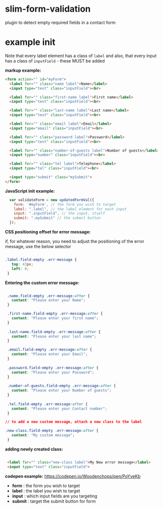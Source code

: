 # slim-form-validation
plugin to detect empty required fields in a contact form


# example init

Note that every label element has a class of ```label``` and also, that every input has a class of ```inputField``` - these MUST be added

 **markup example:**
```HTML
<form action="" id="myForm">
  <label for="" class="name label">Name</label>
  <input type="text" class="inputField"><br>

  <label for="" class="first-name label">First name</label>
  <input type="text" class="inputField"><br>

  <label for="" class="last-name label">Last name</label>
  <input type="text" class="inputField"><br>

  <label for="" class="email label">Email</label>
  <input type="email" class="inputField"><br>

  <label for="" class="password label">Password</label>
  <input type="text" class="inputField"><br>

  <label for="" class="number-of-guests label">Number of guests</label>
  <input type="number" class="inputField"><br>

  <label for="" class="tel label">Telephone</label>
  <input type="tel" class="inputField"><br>

  <input type="submit" class="mySubmit">
</form>

```
 **JavaScript init example:**

```JAVASCRIPT
  var validateForm = new updatedFormVal({
    form: '#myForm', // the form you wish to target
    label: ".label", // the label element for each input 
    input: ".inputField", // the input, itself
    submit: ".mySubmit" // the submit button
  });

 ```
 
  **CSS positioning offset for error message:**
  
  if, for whatever reason, you need to adjust the positioning of the error message, use the below selector
 
 ```CSS
 
 .label.field-empty .err-message {
    top: 43px;
    left: 0;
  }
 
 ```
 **Entering the custom error message:**
 
 ```CSS
 
  .name.field-empty .err-message:after {
    content: "Please enter your Name";
  }

  .first-name.field-empty .err-message:after {
    content: "Please enter your first name";
  }
  
  .last-name.field-empty .err-message:after {
    content: "Please enter your last name";
  }

  .email.field-empty .err-message:after {
    content: "Please enter your Email";
  }
  
  .password.field-empty .err-message:after {
    content: "Please enter your Password";
  }
  
  .number-of-guests.field-empty .err-message:after {
    content: "Please enter your Number of guests";
  } 
  
  .tel.field-empty .err-message:after {
    content: "Please enter your Contact number";
  } 
 
 // to add a new custom message, attach a new class to the label 
 
 .new-class.field-empty .err-message:after {
    content: "My custom message";
  } 
 
 ```
 **adding newly created class:**
 
 ```HTML

  <label for="" class="new-class label">My New error message</label>
  <input type="text" class="inputField">

```
 
 
 **codepen example:**
https://codepen.io/Woodenchops/pen/PoYveKb

 
 - **form** : the form you wish to target
 - **label** : the label you wish to target
 - **input** : which input fields are you targeting
 - **submit** : target the submit button for form

 
